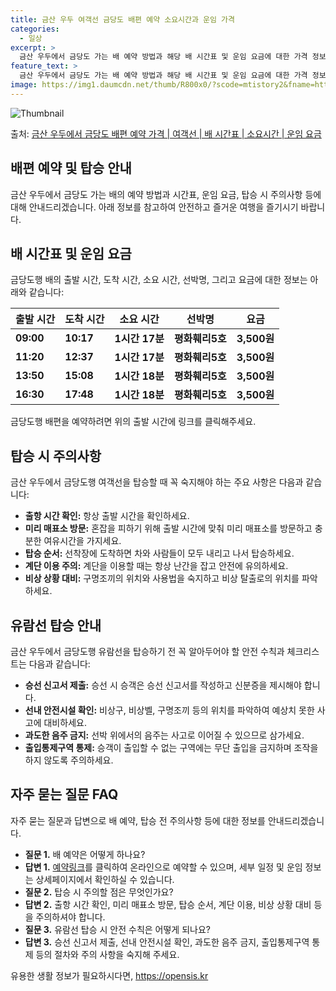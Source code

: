 ```yaml
---
title: 금산 우두 여객선 금당도 배편 예약 소요시간과 운임 가격
categories:
  - 일상
excerpt: >
  금산 우두에서 금당도 가는 배 예약 방법과 해당 배 시간표 및 운임 요금에 대한 가격 정보를 안내 드리겠습니다. 안전하고 재밋는 금당도행 여행을 위해 아래 정보 참고하시기 바랍니다. 금당도행 배편 예약하기 👈 클릭금산 우두에서 금당도행 배 시간표출발 시간도착 시간소요 시간선박명요금09:0010:171시간 17분평화훼리5호3,500원11:2012:371시간 17분평화훼리5호3,500원13:5015:081시간 18분평화훼리5호3,500원16:3017:481시간 18분평화훼리5호3,500원금당도행 배편 예약하기 👈 클릭금산 우두에서 금당도행 여객선 탑승 시 이용수칙여객선을 안전하게 이용하기 위해 꼭 숙지해야 할 수칙들을 소개합니다. 1) 출항 시간 확인 금산 우두에서 금당도행 배의 출항 시간을 꼭 확인하세요...
feature_text: >
  금산 우두에서 금당도 가는 배 예약 방법과 해당 배 시간표 및 운임 요금에 대한 가격 정보를 안내 드리겠습니다. 안전하고 재밋는 금당도행 여행을 위해 아래 정보 참고하시기 바랍니다. 금당도행 배편 예약하기 👈 클릭금산 우두에서 금당도행 배 시간표출발 시간도착 시간소요 시간선박명요금09:0010:171시간 17분평화훼리5호3,500원11:2012:371시간 17분평화훼리5호3,500원13:5015:081시간 18분평화훼리5호3,500원16:3017:481시간 18분평화훼리5호3,500원금당도행 배편 예약하기 👈 클릭금산 우두에서 금당도행 여객선 탑승 시 이용수칙여객선을 안전하게 이용하기 위해 꼭 숙지해야 할 수칙들을 소개합니다. 1) 출항 시간 확인 금산 우두에서 금당도행 배의 출항 시간을 꼭 확인하세요...
image: https://img1.daumcdn.net/thumb/R800x0/?scode=mtistory2&fname=https%3A%2F%2Fblog.kakaocdn.net%2Fdn%2Fcjocwy%2FbtsHBhfD8fG%2F952ozYPmUVZXbZl3zkmpiK%2Fimg.webp
---
```


![Thumbnail](https://img1.daumcdn.net/thumb/R800x0/?scode=mtistory2&fname=https%3A%2F%2Fblog.kakaocdn.net%2Fdn%2Fcjocwy%2FbtsHBhfD8fG%2F952ozYPmUVZXbZl3zkmpiK%2Fimg.webp)

<p>출처: <a href="https://opensis.kr/entry/%EA%B8%88%EC%82%B0-%EC%9A%B0%EB%91%90%EC%97%90%EC%84%9C-%EA%B8%88%EB%8B%B9%EB%8F%84-%EB%B0%B0%ED%8E%B8-%EC%98%88%EC%95%BD-%EA%B0%80%EA%B2%A9-%EC%97%AC%EA%B0%9D%EC%84%A0-%EB%B0%B0-%EC%8B%9C%EA%B0%84%ED%91%9C-%EC%86%8C%EC%9A%94%EC%8B%9C%EA%B0%84-%EC%9A%B4%EC%9E%84-%EC%9A%94%EA%B8%88" rel="dofollow">금산 우두에서 금당도 배편 예약 가격 | 여객선 | 배 시간표 | 소요시간 | 운임 요금</a> </p>

## 배편 예약 및 탑승 안내

금산 우두에서 금당도 가는 배의 예약 방법과 시간표, 운임 요금, 탑승 시 주의사항 등에 대해 안내드리겠습니다. 아래 정보를 참고하여
안전하고 즐거운 여행을 즐기시기 바랍니다.

## 배 시간표 및 운임 요금

금당도행 배의 출발 시간, 도착 시간, 소요 시간, 선박명, 그리고 요금에 대한 정보는 아래와 같습니다:

**출발 시간** | **도착 시간** | **소요 시간** | **선박명** | **요금**  
---|---|---|---|---  
**09:00** | **10:17** | **1시간 17분** | **평화훼리5호** | **3,500원**  
**11:20** | **12:37** | **1시간 17분** | **평화훼리5호** | **3,500원**  
**13:50** | **15:08** | **1시간 18분** | **평화훼리5호** | **3,500원**  
**16:30** | **17:48** | **1시간 18분** | **평화훼리5호** | **3,500원**  
  
금당도행 배편을 예약하려면 위의 출발 시간에 링크를 클릭해주세요.

## 탑승 시 주의사항

금산 우두에서 금당도행 여객선을 탑승할 때 꼭 숙지해야 하는 주요 사항은 다음과 같습니다:

  * **출항 시간 확인:** 항상 출발 시간을 확인하세요.
  * **미리 매표소 방문:** 혼잡을 피하기 위해 출발 시간에 맞춰 미리 매표소를 방문하고 충분한 여유시간을 가지세요.
  * **탑승 순서:** 선착장에 도착하면 차와 사람들이 모두 내리고 나서 탑승하세요.
  * **계단 이용 주의:** 계단을 이용할 때는 항상 난간을 잡고 안전에 유의하세요.
  * **비상 상황 대비:** 구명조끼의 위치와 사용법을 숙지하고 비상 탈출로의 위치를 파악하세요.

## 유람선 탑승 안내

금산 우두에서 금당도행 유람선을 탑승하기 전 꼭 알아두어야 할 안전 수칙과 체크리스트는 다음과 같습니다:

  * **승선 신고서 제출:** 승선 시 승객은 승선 신고서를 작성하고 신분증을 제시해야 합니다.
  * **선내 안전시설 확인:** 비상구, 비상벨, 구명조끼 등의 위치를 파악하여 예상치 못한 사고에 대비하세요.
  * **과도한 음주 금지:** 선박 위에서의 음주는 사고로 이어질 수 있으므로 삼가세요.
  * **출입통제구역 통제:** 승객이 출입할 수 없는 구역에는 무단 출입을 금지하며 조작을 하지 않도록 주의하세요.

## 자주 묻는 질문 FAQ

자주 묻는 질문과 답변으로 배 예약, 탑승 전 주의사항 등에 대한 정보를 안내드리겠습니다.

  * **질문 1.** 배 예약은 어떻게 하나요?
  * **답변 1.** [예약링크](https://opensis.kr/entry/%EA%B8%88%EC%82%B0-%EC%9A%B0%EB%91%90%EC%97%90%EC%84%9C-%EA%B8%88%EB%8B%B9%EB%8F%84-%EB%B0%B0%ED%8E%B8-%EC%98%88%EC%95%BD-%EA%B0%80%EA%B2%A9-%EC%97%AC%EA%B0%9D%EC%84%A0-%EB%B0%B0-%EC%8B%9C%EA%B0%84%ED%91%9C-%EC%86%8C%EC%9A%94%EC%8B%9C%EA%B0%84-%EC%9A%B4%EC%9E%84-%EC%9A%94%EA%B8%88)를 클릭하여 온라인으로 예약할 수 있으며, 세부 일정 및 운임 정보는 상세페이지에서 확인하실 수 있습니다.
  * **질문 2.** 탑승 시 주의할 점은 무엇인가요?
  * **답변 2.** 출항 시간 확인, 미리 매표소 방문, 탑승 순서, 계단 이용, 비상 상황 대비 등을 주의하셔야 합니다.
  * **질문 3.** 유람선 탑승 시 안전 수칙은 어떻게 되나요?
  * **답변 3.** 승선 신고서 제출, 선내 안전시설 확인, 과도한 음주 금지, 출입통제구역 통제 등의 절차와 주의 사항을 숙지해 주세요.



 

유용한 생활 정보가 필요하시다면, <a href="https://opensis.kr" rel="dofollow">https://opensis.kr</a>


